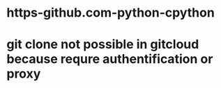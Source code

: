 # https-github.com-python-cpython
# git clone not possible in gitcloud because requre authentification or proxy
